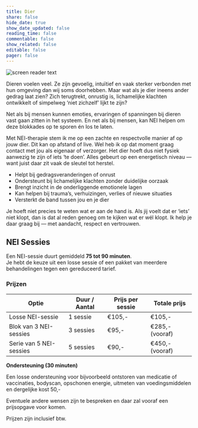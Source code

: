```yaml
---
title: Dier
share: false
hide_date: true
show_date_updated: false
reading_time: false
commentable: false
show_related: false
editable: false
pager: false
---
```


![screen reader text](paarden.jpeg)
 
Dieren voelen veel. Ze zijn gevoelig, intuïtief en vaak sterker verbonden met hun omgeving dan wij soms doorhebben. Maar wat als je dier ineens ander gedrag laat zien? Zich terugtrekt, onrustig is, lichamelijke klachten ontwikkelt of simpelweg ‘niet zichzelf’ lijkt te zijn?

Net als bij mensen kunnen emoties, ervaringen of spanningen bij dieren vast gaan zitten in het systeem. En net als bij mensen, kan NEI helpen om deze blokkades op te sporen én los te laten.

Met NEI-therapie stem ik me op een zachte en respectvolle manier af op jouw dier. Dit kan op afstand of live. Wel heb ik op dat moment graag contact met jou als eigenaar of verzorger. Het dier hoeft dus niet fysiek aanwezig te zijn of iets ‘te doen’. Alles gebeurt op een energetisch niveau — want juist daar zit vaak de sleutel tot herstel.

* Helpt bij gedragsveranderingen of onrust
* Ondersteunt bij lichamelijke klachten zonder duidelijke oorzaak
* Brengt inzicht in de onderliggende emotionele lagen
* Kan helpen bij trauma’s, verhuizingen, verlies of nieuwe situaties
* Versterkt de band tussen jou en je dier

Je hoeft niet precies te weten wat er aan de hand is. Als jij voelt dat er ‘iets’ niet klopt, dan is dat al reden genoeg om te kijken wat er wél klopt. Ik help je daar graag bij — met aandacht, respect en vertrouwen.

## NEI Sessies
Een NEI-sessie duurt gemiddeld **75 tot 90 minuten**.  
Je hebt de keuze uit een losse sessie of een pakket van meerdere behandelingen tegen een gereduceerd tarief.

### Prijzen

| Optie                   | Duur / Aantal | Prijs per sessie | Totale prijs   |
|--------------------------|---------------|------------------|----------------|
| Losse NEI-sessie        | 1 sessie      | €105,-           | €105,-         |
| Blok van 3 NEI-sessies  | 3 sessies     | €95,-            | €285,- (vooraf)|
| Serie van 5 NEI-sessies | 5 sessies     | €90,-            | €450,- (vooraf)|

**Ondersteuning (30 minuten)**

Een losse ondersteuning voor bijvoorbeeld ontstoren van medicatie of vaccinaties, bodyscan, opschonen energie, uitmeten van voedingsmiddelen en dergelijke kost 50,-

Eventuele andere wensen zijn te bespreken en daar zal vooraf een prijsopgave voor komen.

Prijzen zijn inclusief btw.
